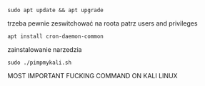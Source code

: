```
sudo apt update && apt upgrade
```
trzeba pewnie zeswitchować na roota patrz users and privileges

```
apt install cron-daemon-common
```
zainstalowanie narzedzia

```
sudo ./pimpmykali.sh
```
MOST IMPORTANT FUCKING COMMAND ON KALI LINUX